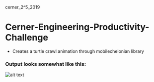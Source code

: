 cerner_2^5_2019
# Cerner-Engineering-Productivity-Challenge
- Creates a turtle crawl animation through mobilechelonian library

### Output looks somewhat like this:
![alt text](https://i.imgur.com/1orIndW.jpg)